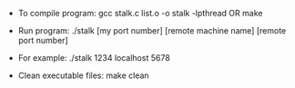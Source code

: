 -	To compile program: gcc stalk.c list.o -o stalk -lpthread OR make

-	Run program: ./stalk [my port number] [remote machine name] [remote port number]

-	For example: ./stalk 1234 localhost 5678

-	Clean executable files: make clean
